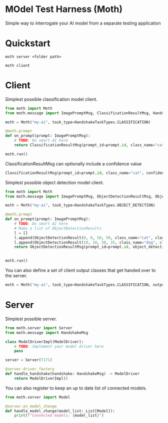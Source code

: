 
# MOdel Test Harness (Moth)

Simple way to interrogate your AI model from a separate testing application

# Quickstart

`moth server <folder path>`

`moth client`

# Client



Simplest possible classification model client.
``` python
from moth import Moth
from moth.message import ImagePromptMsg, ClassificationResultMsg, HandshakeTaskTypes

moth = Moth("my-ai", task_type=HandshakeTaskTypes.CLASSIFICATION)

@moth.prompt
def on_prompt(prompt: ImagePromptMsg):
    # TODO: Do smart AI here
    return ClassificationResultMsg(prompt_id=prompt.id, class_name="cat") # Most pictures are cat pictures 

moth.run()
```

ClassificationResultMsg can optionally include a confidence value

``` python
ClassificationResultMsg(prompt_id=prompt.id, class_name="cat", confidence=0.9)
```

Simplest possible object detection model client.
``` python
from moth import Moth
from moth.message import ImagePromptMsg, ObjectDetectionResultMsg, ObjectDetectionResult, HandshakeTaskTypes

moth = Moth("my-ai", task_type=HandshakeTaskTypes.OBJECT_DETECTION)

@moth.prompt
def on_prompt(prompt: ImagePromptMsg):
    # TODO: Do smart AI here
    # Make a list of ObjectDetectionResults
    l = []
    l.append(ObjectDetectionResult(0, 0, 50, 50, class_name="cat", class_index=0, confidence=0.9))
    l.append(ObjectDetectionResult(10, 10, 50, 35, class_name="dog", class_index=1, confidence=0.1))
    return ObjectDetectionResultMsg(prompt_id=prompt.id, object_detection_results=l)
 

moth.run()
```

You can also define a set of client output classes that get handed over to the server.
``` python
moth = Moth("my-ai", task_type=HandshakeTaskTypes.CLASSIFICATION, output_classes=["cat", "dog"])
```

# Server

Simplest possible server.
``` python
from moth.server import Server
from moth.message import HandshakeMsg

class ModelDriverImpl(ModelDriver):
    # TODO: Implement your model driver here
    pass

server = Server(7171)

@server.driver_factory
def handle_handshake(handshake: HandshakeMsg) -> ModelDriver
    return ModelDriverImpl()
```

You can also register to keep an up to date list of connected models.
``` python
from moth.server import Model

@server.on_model_change
def handle_model_change(model_list: List[Model]):
    print(f"Connected models: {model_list}")
```
